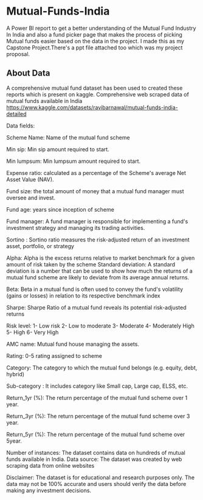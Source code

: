 # Mutual-Funds-India
A Power BI report to get a better understanding of the Mutual Fund Industry In India and also a fund picker page that makes the process of picking Mutual funds easier based on the data in the project. I made this as my Capstone Project.There's a ppt file attached too which was my project proposal.

## About Data 
A comprehensive mutual fund dataset has been used to created these reports which is present on kaggle.
Comprehensive web scraped data of mutual funds available in India
https://www.kaggle.com/datasets/ravibarnawal/mutual-funds-india-detailed

Data fields:

Scheme Name: Name of the mutual fund scheme

Min sip: Min sip amount required to start.

Min lumpsum: Min lumpsum amount required to start.

Expense ratio: calculated as a percentage of the Scheme's average Net Asset Value (NAV).

Fund size: the total amount of money that a mutual fund manager must oversee and invest.

Fund age: years since inception of scheme

Fund manager: A fund manager is responsible for implementing a fund's investment strategy and managing its trading activities.

Sortino : Sortino ratio measures the risk-adjusted return of an investment asset, portfolio, or strategy

Alpha: Alpha is the excess returns relative to market benchmark for a given amount of risk taken by the scheme
Standard deviation: A standard deviation is a number that can be used to show how much the returns of a mutual fund scheme are likely to deviate from its average annual returns.

Beta: Beta in a mutual fund is often used to convey the fund's volatility (gains or losses) in relation to its respective benchmark index

Sharpe: Sharpe Ratio of a mutual fund reveals its potential risk-adjusted returns

Risk level:
1- Low risk
2- Low to moderate
3- Moderate
4- Moderately High
5- High
6- Very High

AMC name: Mutual fund house managing the assets.

Rating: 0-5 rating assigned to scheme

Category: The category to which the mutual fund belongs (e.g. equity, debt, hybrid)

Sub-category : It includes category like Small cap, Large cap, ELSS, etc.

Return_1yr (%): The return percentage of the mutual fund scheme over 1 year.

Return_3yr (%): The return percentage of the mutual fund scheme over 3 year.

Return_5yr (%): The return percentage of the mutual fund scheme over 5year.


Number of instances: The dataset contains data on hundreds of mutual funds available in India.
Data source: The dataset was created by web scraping data from online websites

Disclaimer: The dataset is for educational and research purposes only. The data may not be 100% accurate and users should verify the data before making any investment decisions.
